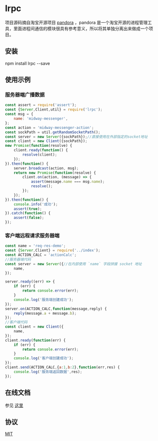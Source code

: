 # lrpc
项目源码摘自淘宝开源项目 [pandora](https://github.com/midwayjs/pandora) ，pandora 是一个淘宝开源的进程管理工具，里面进程间通信的模块很具有参考意义，所以将其单独分离出来做成一个项目。

## 安装

npm install lrpc --save

## 使用示例

### 服务器端广播数据
```javascript
const assert = require('assert');
const {Server,Client,util} = require('lrpc');
const msg = {
    name: 'midway-messenger',
};
const action = 'midway-messenger-action';
const sockPath = util.getRandomSocketPath();
const server = new Server({sockPath});//直接使用在外部指定的socket地址
const client = new Client({sockPath});
new Promise(function(resolve) {
    client.ready(function() {
        resolve(client);
    });
}).then(function() {
    server.broadcast(action, msg);
    return new Promise(function(resolve) {
        client.on(action, (message) => {
            assert(message.name === msg.name);
            resolve();
        });
    });
}).then(function() {
    console.info('成功');
    assert(true);
}).catch(function() {
    assert(false);
});
```

### 客户端远程请求服务器端

```javascript
const name = 'req-res-demo';
const {Server,Client} = require('../index');
const ACTION_CALC = 'actionCalc';
//服务器端代码
const server = new Server({//在内部使用 `name` 字段拼接 socket 地址
    name,
});

server.ready((err) => {
    if (err) {
        return console.error(err);
    }
    console.log('服务端创建成功');
});
server.on(ACTION_CALC,function(message,reply) {
    reply(message.a + message.b);
});
//客户端代码
const client = new Client({
    name,
});
client.ready(function(err) {
    if (err) {
        return console.error(err);
    }
    console.log('客户端创建成功');
});
client.send(ACTION_CALC,{a:1,b:2},function(err,res) {
    console.log('服务端返回数据',res);
});
```

## 在线文档

参见 [这里](https://doclets.io/yunnysunny/lrpc)

## 协议

[MIT](LICENSE)